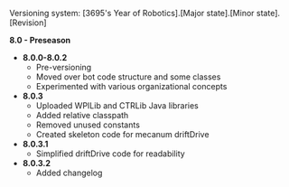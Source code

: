 Versioning system: [3695's Year of Robotics].[Major state].[Minor state].[Revision]

**8.0 - Preseason**

* **8.0.0-8.0.2**
	* Pre-versioning
	* Moved over bot code structure and some classes
	* Experimented with various organizational concepts
* **8.0.3**
	* Uploaded WPILib and CTRLib Java libraries
	* Added relative classpath
	* Removed unused constants
	* Created skeleton code for mecanum driftDrive
* **8.0.3.1**
	* Simplified driftDrive code for readability
* **8.0.3.2**
	* Added changelog
